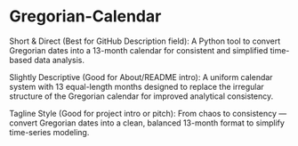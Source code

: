 # Gregorian-Calendar
Short & Direct (Best for GitHub Description field):
A Python tool to convert Gregorian dates into a 13-month calendar for consistent and simplified time-based data analysis.

Slightly Descriptive (Good for About/README intro):
A uniform calendar system with 13 equal-length months designed to replace the irregular structure of the Gregorian calendar for improved analytical consistency.

Tagline Style (Good for project intro or pitch):
From chaos to consistency — convert Gregorian dates into a clean, balanced 13-month format to simplify time-series modeling.
